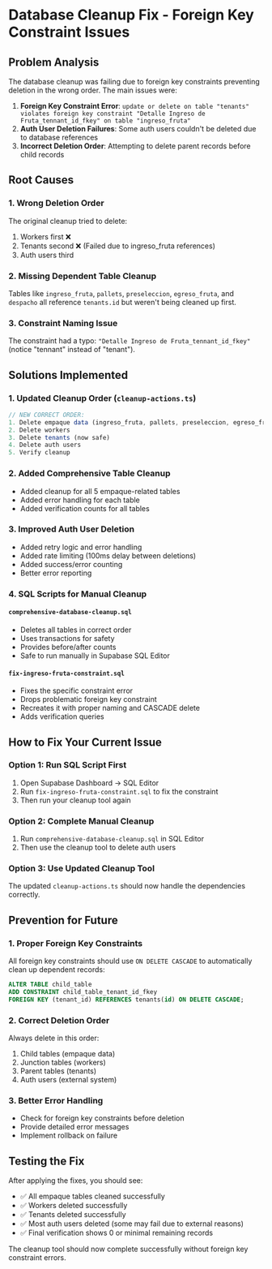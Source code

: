 # Database Cleanup Fix - Foreign Key Constraint Issues

## Problem Analysis

The database cleanup was failing due to foreign key constraints preventing deletion in the wrong order. The main issues were:

1. **Foreign Key Constraint Error**: `update or delete on table "tenants" violates foreign key constraint "Detalle Ingreso de Fruta_tennant_id_fkey" on table "ingreso_fruta"`
2. **Auth User Deletion Failures**: Some auth users couldn't be deleted due to database references
3. **Incorrect Deletion Order**: Attempting to delete parent records before child records

## Root Causes

### 1. Wrong Deletion Order
The original cleanup tried to delete:
1. Workers first ❌
2. Tenants second ❌ (Failed due to ingreso_fruta references)
3. Auth users third

### 2. Missing Dependent Table Cleanup
Tables like `ingreso_fruta`, `pallets`, `preseleccion`, `egreso_fruta`, and `despacho` all reference `tenants.id` but weren't being cleaned up first.

### 3. Constraint Naming Issue
The constraint had a typo: `"Detalle Ingreso de Fruta_tennant_id_fkey"` (notice "tennant" instead of "tenant").

## Solutions Implemented

### 1. Updated Cleanup Order (`cleanup-actions.ts`)
```typescript
// NEW CORRECT ORDER:
1. Delete empaque data (ingreso_fruta, pallets, preseleccion, egreso_fruta, despacho)
2. Delete workers 
3. Delete tenants (now safe)
4. Delete auth users
5. Verify cleanup
```

### 2. Added Comprehensive Table Cleanup
- Added cleanup for all 5 empaque-related tables
- Added error handling for each table
- Added verification counts for all tables

### 3. Improved Auth User Deletion
- Added retry logic and error handling
- Added rate limiting (100ms delay between deletions)
- Added success/error counting
- Better error reporting

### 4. SQL Scripts for Manual Cleanup

#### `comprehensive-database-cleanup.sql`
- Deletes all tables in correct order
- Uses transactions for safety
- Provides before/after counts
- Safe to run manually in Supabase SQL Editor

#### `fix-ingreso-fruta-constraint.sql`
- Fixes the specific constraint error
- Drops problematic foreign key constraint
- Recreates it with proper naming and CASCADE delete
- Adds verification queries

## How to Fix Your Current Issue

### Option 1: Run SQL Script First
1. Open Supabase Dashboard → SQL Editor
2. Run `fix-ingreso-fruta-constraint.sql` to fix the constraint
3. Then run your cleanup tool again

### Option 2: Complete Manual Cleanup
1. Run `comprehensive-database-cleanup.sql` in SQL Editor
2. Then use the cleanup tool to delete auth users

### Option 3: Use Updated Cleanup Tool
The updated `cleanup-actions.ts` should now handle the dependencies correctly.

## Prevention for Future

### 1. Proper Foreign Key Constraints
All foreign key constraints should use `ON DELETE CASCADE` to automatically clean up dependent records:

```sql
ALTER TABLE child_table 
ADD CONSTRAINT child_table_tenant_id_fkey 
FOREIGN KEY (tenant_id) REFERENCES tenants(id) ON DELETE CASCADE;
```

### 2. Correct Deletion Order
Always delete in this order:
1. Child tables (empaque data)
2. Junction tables (workers)
3. Parent tables (tenants)
4. Auth users (external system)

### 3. Better Error Handling
- Check for foreign key constraints before deletion
- Provide detailed error messages
- Implement rollback on failure

## Testing the Fix

After applying the fixes, you should see:
- ✅ All empaque tables cleaned successfully
- ✅ Workers deleted successfully  
- ✅ Tenants deleted successfully
- ✅ Most auth users deleted (some may fail due to external reasons)
- ✅ Final verification shows 0 or minimal remaining records

The cleanup tool should now complete successfully without foreign key constraint errors.